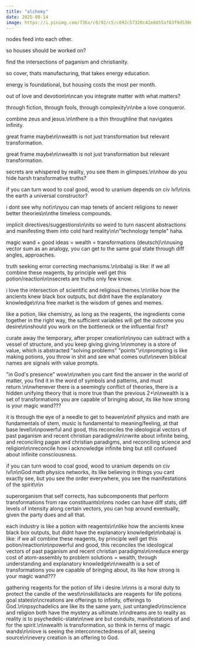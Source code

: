 ```yaml
---
title: "alchemy"
date: 2025-08-14
image: https://i.pinimg.com/736x/c0/92/c5/c092c57320c42e8d55af83f9d5306314.jpg
---
```


nodes feed into each other.

so houses should be worked on?

find the intersections of paganism and christianity.

so cover, thats manufacturing, that takes energy education.

energy is foundational, but housing costs the most per month.

out of love and devotion\n\ncan you integrate matter with what matters?

through fiction, through fools, through complexity\n\nbe a love conqueror.

combine zeus and jesus.\n\nthere is a thin throughline that navigates infinity.

great frame maybe\n\nwealth is not just transformation but relevant transformation.

great frame maybe\n\nwealth is not just transformation but relevant transformation.

secrets are whispered by reality, you see them in glimpses.\n\nhow do you hide harsh transformative truths?

if you can turn wood to coal good, wood to uranium depends on civ lvl\n\nis the earth a universal constructor?

i dont see why not\n\nyou can map tenets of ancient religions to newer better theories\n\nthe timeless compounds.

implicit directives/suggestions\n\nits so weird to turn nascent abstractions and manifesting them into cold hard reality\n\n"technology temple" haha.

magic wand + good ideas = wealth = transformations (deutsch)\n\nusing vector sum as an analogy, you can get to the same goal state through diff angles, approaches.

truth seeking error correcting mechanisms.\n\nbalaji is like: if we all combine these reagents, by principle well get this potion/reaction\n\nsecrets are truths only few know.

i love the intersection of scientific and religious themes.\n\nlike how the ancients knew black box outputs, but didnt have the explanatory knowledge\n\na free market is the wisdom of genes and memes.

like a potion, like chemistry, as long as the reagents, the ingredients come together in the right way, the sufficient variables will get the outcome you desire\n\nshould you work on the bottleneck or the influential first?

curate away the temporary, after proper creation\n\nyou can subtract with a vessel of structure, and you keep giving giving.\n\nmoney is a store of value, which is abstracted "solving problems" "points"\n\nprompting is like making potions, you throw in shit and see what comes out\n\neven biblical names are signals with value prompts.

"in God's presence" wow\n\nwhen you cant find the answer in the world of matter, you find it in the word of symbols and patterns, and must return.\n\nwhenever there is a seemingly conflict of theories, there is a hidden unifying theory that is more true than the previous 2+\n\nwealth is a set of transformations you are capable of bringing about, its like how strong is your magic wand???

it is through the eye of a needle to get to heaven\n\nif physics and math are fundamentals of stem, music is fundamental to meaning/feeling, at that base level\n\npowerful and good, this reconciles the ideological vectors of past paganism and recent christian paradigms\n\nwrite about infinite being, and reconciling pagan and christian paradigms, and reconciling science and religion\n\nreconcile how i acknowledge infinite bing but still confused about infinite consciousness.

if you can turn wood to coal good, wood to uranium depends on civ lvl\n\nGod math physics networks, its like believing in things you cant exactly see, but you see the order everywhere, you see the manifestations of the spirit\n\n

superorganism that self corrects, has subcomponents that perform transformations from raw constituants\n\nns nodes can have diff stats, diff levels of intensity along certain vectors, you can hop around eventually, given the party dues and all that.

each industry is like a potion with reagents\n\nlike how the ancients knew black box outputs, but didnt have the explanatory knowledge\n\nbalaji is like: if we all combine these reagents, by principle well get this potion/reaction\n\npowerful and good, this reconciles the ideological vectors of past paganism and recent christian paradigms\n\nreduce energy cost of atom-assembly to problem solutions = wealth, through understanding and explanatory knowledge\n\nwealth is a set of transformations you are capable of bringing about, its like how strong is your magic wand???

gathering reagents for the potion of life i desire.\n\nns is a moral duty to protect the candle of the west\n\nskillstacks are reagents for life potions goal states\n\ncreations are offerings to infinity, offerings to God.\n\npsychadelics are like its the same yarn, just untangled\n\nscience and religion both have the mystery as ultimate.\n\ndreams are to reality as reality is to psychedelic-state\n\nwe are but conduits, manifestations of and for the spirit.\n\nwealth is transformation, so think in terms of magic wands\n\nlove is seeing the interconnectedness of all, seeing source\n\nevery creation is an offering to God.
